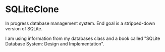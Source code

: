 # SQLiteClone

In progress database management system. End goal is a stripped-down version of SQLite.

I am using information from my databases class and a book called "SQLite Database System: Design and Implementation".
